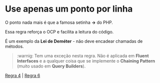 # Use apenas um ponto por linha

O ponto nada mais é que a famosa setinha **->** do PHP.

Essa regra reforça o OCP e facilita a leitura do código.

É um exemplo da **Lei de Deméter** - não deve encadear chamadas de métodos.

> :warnig: Tem uma exceção nesta regra. Não é aplicada em **Fluent Interfaces** e a qualquer coisa que se implemente o **Chaining Pattern** (muito usado em **Query Builders**).

[Regra 4](/manifest/roles/role-04.md) | [Regra 6](/manifest/roles/role-06.md)